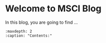 


# Welcome to MSCI Blog


In this blog, you are going to find ...




```{toctree}
:maxdepth: 2
:caption: "Contents:"
   

```